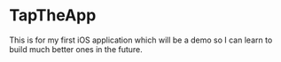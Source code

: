 # TapTheApp
This is for my first iOS application which will be a demo so I can learn to build much better ones in the future.
